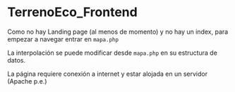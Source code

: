 # TerrenoEco_Frontend

Como no hay Landing page (al menos de momento) y no hay un index, para empezar a navegar entrar en `mapa.php`

La interpolación se puede modificar desde `mapa.php` en su estructura de datos. 

La página requiere conexión a internet y estar alojada en un servidor (Apache p.e.)
